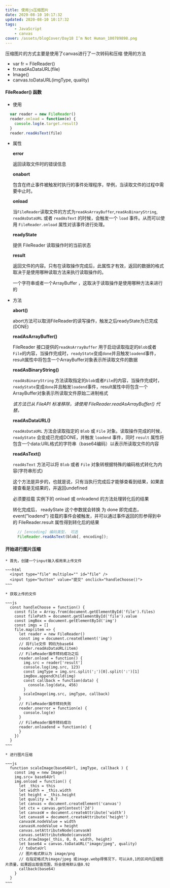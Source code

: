 ```yaml
---
title: 使用js压缩图片
date: 2020-08-10 10:17:32
updated: 2020-08-10 10:17:32
tags:
    - JavaScript
    - canvas
cover: /assets/blogCover/Day18 I’m Not Human_100789898.png
---
```


  压缩图片的方式主要是使用了canvas进行了一次转码和压缩
  使用的方法
  * var fr =  FileReader()
  * fr.readAsDataURL(file)
  * Image()
  * canvas.toDataURL(imgType, quality)

#### FileReader() 函数

  * 使用

  ~~~js
    var reader = new FileReader()
    reader.onload = function(e) {
      console.log(e.target.result)
    }
    reader.readAsText(file)
  ~~~

    
  
  * 属性

    **error**

      返回读取文件时的错误信息
    
    **onabort**

      包含在终止事件被触发时执行的事件处理程序，举例，当读取文件的过程中需要中止时。

    **onload**

      当`FileReader`读取文件的方式为`readAsArrayBuffer`,`readAsBinaryString`, `readAsDataURL` 或者 `readAsText` 的时候，会触发一个 `load` 事件。从而可以使用  `FileReader.onload` 属性对该事件进行处理。
    
    **readyState**

      提供 FileReader 读取操作时的当前状态

    **result**

      返回文件的内容。只有在读取操作完成后，此属性才有效，返回的数据的格式取决于是使用哪种读取方法来执行读取操作的。

      一个字符串或者一个ArrayBuffer ，这取决于读取操作是使用哪种方法来进行的

  * 方法

    **abort()**

    abort方法可以取消FileReader的读写操作，触发之后readyState为已完成(DONE)
  
    **readAsArrayBuffer()**

    FileReader 接口提供的`readAsArrayBuffer` 用于启动读取指定的`Blob`或者`File`的内容，当操作完成时，`readyState`变成`done`并且触发`loadend`事件，result属性中将包含一个ArrayBuffer对象表示所读取文件的数据

    **readAsBinaryString()**

    `readAsBinaryString` 方法读取指定的`blob`或者`File`的内容，当操作完成时，`readyState`变成`done`并且触发`loadend`事件，result属性中将包含一个ArrayBuffer对象表示所读取文件原始二进制格式

    *该方法已从 FileAPI 标准移除，请使用 FileReader.readAsArrayBuffer() 代替。*

    **readAsDataURL()**

    `readAsDataURL` 方法会读取指定的 `Blob` 或 `File` 对象。读取操作完成的时候，`readyState` 会变成已完成DONE，并触发 `loadend` 事件，同时 `result` 属性将包含一个data:URL格式的字符串（base64编码）以表示所读取文件的内容

    **readAsText()**
  
    `readAsText` 方法可以将 `Blob` 或者 `File` 对象转根据特殊的编码格式转化为内容(字符串形式)

    这个方法是异步的，也就是说，只有当执行完成后才能够查看到结果，如果直接查看是无结果的，并返回undefined

    必须要挂载 实例下的 onload 或 onloadend 的方法处理转化后的结果

    转化完成后， readyState 这个参数就会转换 为 done 即完成态， event("loadend") 挂载的事件会被触发，并可以通过事件返回的形参得到中的 FileReader.result 属性得到转化后的结果

    ~~~js
      // [encoding] 编码类型， 可选
      FileReader.readAsText(blob[, encoding]);
    ~~~

  #### 开始进行图片压缩

    * 首先，创建一个input输入框用来上传文件

    ~~~html
      <input type="file" multiple="" id="file" />
      <input type="button" value="提交" onclick="handleChoose()">
    ~~~

    * 获取上传的文件

    ~~~js
      const handleChoose = function() {
        const file = Array.from(document.getElementById('file').files)
        const filePath = document.getElementById('file').value
        const imgBox = document.getElementById('img')
        const imgs = []
        file.map(item => {
          let reader = new FileReader()
          const img = document.createElement('img')
          // 将file文件 转码为base64
          reader.readAsDataURL(item)
          // FileReader插件转码成功之后
          reader.onload = function() {
            img.src = reader['result']
            console.log(img.src, 123)
            const imgType = img.src.split(';')[0].split(':')[1]
            imgBox.appendChild(img)
            const callback = function(data) {
              console.log(data, 456)
            }
            scaleImage(img.src, imgType, callback)
          }
          // FileReader插件转码失败
          reader.onerror = function(e) {
            console.log(e)
          }
          // FileReader插件转码成功
          reader.onloadend = function(e) {
          }
        })
      }
    ~~~

    * 进行图片压缩

    ~~~js
      function scaleImage(base64Url, imgType, callback ) {
        const img = new Image()
        img.src= base64Url
        img.onload = function() {
          let _this = this
          let width = _this.width
          let height = _this.height
          let quality = 0.7
          let canvas = document.createElement('canvas')
          let ctx = canvas.getContext('2d')
          let canvasW = document.createAttribute('width')
          let canvasH = document.createAttribute('height')
          canvasW.nodeValue = width
          canvasH.nodeValue = height
          canvas.setAttributeNode(canvasW)
          canvas.setAttributeNode(canvasH)
          ctx.drawImage(_this, 0, 0, width, height)
          let base64 = canvas.toDataURL("image/jpeg", quality)
          // toDataUrl
          // 图片格式默认为 image/png
          // 在指定格式为image/jpeg 或image.webp得情况下，可以从0,1的区间内压缩图片质量，如果超出取值范围，将会使用默认值0.92
          callback(base64)
        }
      }
    ~~~

